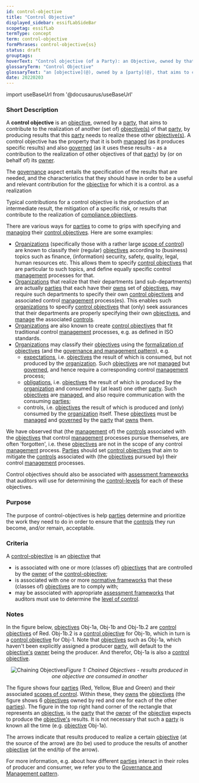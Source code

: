 ```yaml
---
id: control-objective
title: "Control Objective"
displayed_sidebar: essifLabSideBar
scopetag: essifLab
termType: concept
term: control-objective
formPhrases: control-objective{ss}
status: draft
grouptags:
hoverText: "Control objective (of a Party): an Objective, owned by that Party, that aims to contribute to the realization of another (set of) Objective(s) of that Party, by producing results that this Party needs to realize these other Objective(s)."
glossaryTerm: "Control Objective"
glossaryText: "an [objective](@), owned by a [party](@), that aims to contribute to the realization of another (set of) [objective](@) of that [party](@), by producing results that this [party](@) needs to realize these other [objective](@)."
date: 20220203
---
```


import useBaseUrl from '@docusaurus/useBaseUrl'

### Short Description
A **control objective** is an [objective](@), owned by a [party](@), that aims to contribute to the realization of another (set of) [objective(s)](@) of that [party](@), by producing results that this [party](@) needs to realize these other [objective(s)](@). A control objective has the property that it is both [managed](management@) (as it produces specific results) and also [governed](governance@) (as it uses these results - as a contribution to the realization of other objectives of that [party](@)) by (or on behalf of) its [owner](@).

The [governance](@) aspect entails the specification of the results that are needed, and the characteristics that they should have in order to be a useful and relevant contribution for the [objective](@) for which it is a control.  as a realization

Typical contributions for a control objective is the production of an intermediate result, the mitigation of a specific risk, or results that contribute to the realization of [compliance objectives](compliance-objective@).

There are various ways for [parties](@) to come to grips with specifying and [managing](management@) their [control objectives](control-objective@). Here are some examples:

- [Organizations](@) (specifically those with a rather large [scope of control](@)) are known to classify their (regular) [objectives](@) according to (business) topics such as finance, (information) security, safety, quality, legal, human resources etc. This allows them to specify [control objectives](control-objective@) that are particular to such topics, and define equally specific control [management](@) processes for that.
- [Organizations](@) that realize that their departments (and sub-departments) are actually [parties](@) that each have their [owns](@) set of [objectives](@), may require such departments to specify their own [control objectives](control-objective@) and associated control [management](@) process(es). This enables such [organizations](@) to specify [control objectives](control-objective@) that (only) seek assurances that their departments are properly specifying their own [objectives](@), and [manage](management@) the associated [controls](controller@).
- [Organizations](@) are also known to create [control objectives](control-objective@) that fit traditional control [management](@) processes, e.g. as defined in ISO standards.
- [Organizations](@) may classify their [objectives](@) using the [formalization of objectives](./objective#formalization) (and the [governance and management pattern](pattern-governance-and-management@)), e.g.
  - [expectations](@), i.e. [objectives](@) the result of which is consumed, but not produced by the [organization](@). Such [objectives](@) are not [managed](management@) but [governed](governance@), and hence require a corresponding control [management](@) process;
  - [obligations](@), i.e. [objectives](@) the result of which is produced by the [organization](@) and consumed by (at least) one other [party](@). Such [objectives](@) are [managed](management@), and also require communication with the consuming [parties](@);
  - controls, i.e. [objectives](@) the result of which is produced and (only) consumed by the [organization](@) itself. These [objectives](@) must be [managed](management@) and [governed](governance@) by the [party](@) that [owns](@) them.

We have observed that (the [management](@) of) the [controls](controller@) associated with the [objectives](@) that control [management](@) processes pursue themselves, are often 'forgotten', i.e. these [objectives](@) are not in the scope of any control [management](@) process. [Parties](@) should set [control objectives](control-objective@) that aim to mitigate the [controls](controller@) associated with (the [objectives](@) pursued by) their control [management](@) processes.

Control objectives should also be associated with [assessment frameworks](assessment-framework@) that auditors will use for determining the [control-levels](@) for each of these objectives.

### Purpose
The purpose of control-objectives is help [parties](@) determine and prioritize the work they need to do in order to ensure that the [controls](controller@) they run become, and/or remain, acceptable.

### Criteria
A [control-objective](@) is an [objective](@) that
- is associated with one or more (classes of) [objectives](@) that are controlled by the [owner](@) of the [control-objective](@);
- is associated with one or more [normative frameworks](normative-framework@) that these (classes of) [objectives](@) are to comply with;
- may be associated with appropriate [assessment frameworks](assessment-framework@) that auditors must use to determine the [level of control](control-level@).

### Notes

In the figure below, [objectives](@) Obj-1a, Obj-1b and Obj-1b.2 are [control objectives](control-objective@) of Red. Obj-1b.2 is a [control objective](@) for Obj-1b, which in turn is a [control objective](@) for Obj-1. Note that [objectives](@) such as Obj-1a, which haven't been explicitly assigned a producer [party](@), will default to the [objective's](@) [owner](@) being the producer. And therefor, Obj-1a is also a [control objective](@).

<p align="center">
<img
  alt="Chaining Objectives"
  src={useBaseUrl('images/essif-lab-objective-symbolnotation.png')}
/><i>Figure 1: Chained Objectives - results produced in one objective are consumed in another</i>
</p>

The figure shows four [parties](@) (Red, Yellow, Blue and Green) and their associated [scopes of control](scope-of-control@). Within these, they [owns](@) the [objectives](@) (the figure shows 6 [objectives](@) owned by red and one for each of the other [parties](@)). The figure in the top right hand corner of the rectangle that represents an [objective](@), is the [party](@) that the [owner](@) of the [objective](@) expects to produce the [objective's](@) results. It is not necessary that such a [party](@) is known all the time (e.g. [objective](@) Obj-1a).

The arrows indicate that results produced to realize a certain [objective](@) (at the source of the arrow) are (to be) used to produce the results of another [objective](@) (at the end/tip of the arrow).

For more information, e.g. about how different [parties](@) interact in their roles of producer and consumer, we refer you to the [Governance and Management pattern](pattern-governance-and-management@).
